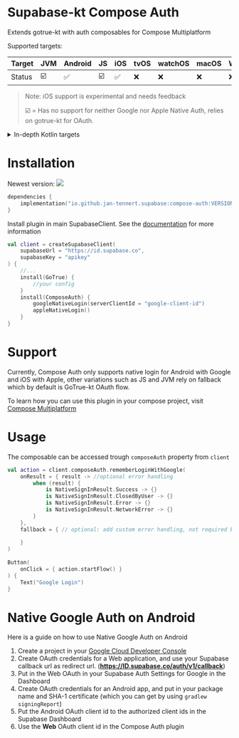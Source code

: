 # Supabase-kt Compose Auth

Extends gotrue-kt with auth composables for Compose Multiplatform

Supported targets:

| Target | **JVM** | **Android** | **JS** | **iOS** | **tvOS** | **watchOS** | **macOS** | **Windows** | **Linux** |
|--------|---------|-------------|--------|---------|----------|-------------|-----------|-------------|-----------|
| Status | ☑️      | ✅           | 	☑️    | ✅      | 	❌       | 	❌          | 	❌        | ❌           | ❌         |

> Note: iOS support is experimental and needs feedback
> 
> ☑️ = Has no support for neither Google nor Apple Native Auth, relies on gotrue-kt for OAuth. 

<details>

<summary>In-depth Kotlin targets</summary>

**iOS:** iosArm64, iosSimulatorArm64, iosX64

**JS**: Browser, NodeJS

**tvOS**: tvosArm64, tvosX64, tvosSimulatorArm64

**watchOS**: watchosArm64, watchosX64, watchosSimulatorArm64

**MacOS**: macosX64, macosArm64

**Windows**: mingwX64

**Linux**: linuxX64

</details>

# Installation

Newest version: [![](https://img.shields.io/github/release/supabase-community/supabase-kt?label=)](https://github.com/supabase-community/supabase-kt/releases)

```kotlin
dependencies {
    implementation("io.github.jan-tennert.supabase:compose-auth:VERSION")
}
```

Install plugin in main SupabaseClient. See the [documentation](https://supabase.com/docs/reference/kotlin/initializing) for more information
```kotlin
val client = createSupabaseClient(
    supabaseUrl = "https://id.supabase.co",
    supabaseKey = "apikey"
) {
    //...
    install(GoTrue) {
        //your config
    }
    install(ComposeAuth) {
        googleNativeLogin(serverClientId = "google-client-id")
        appleNativeLogin()
    }
}
```

# Support

Currently, Compose Auth only supports native login for
Android with Google and iOS with Apple, other variations such as JS and JVM rely on fallback which
by default is GoTrue-kt OAuth flow.

To learn how you can use this plugin in your compose project, visit [Compose Multiplatform](https://github.com/JetBrains/compose-multiplatform/#readme)

# Usage

The composable can be accessed trough `composeAuth` property from `client`

```kotlin
val action = client.composeAuth.rememberLoginWithGoogle(
    onResult = { result -> //optional error handling
        when (result) {
            is NativeSignInResult.Success -> {}
            is NativeSignInResult.ClosedByUser -> {}
            is NativeSignInResult.Error -> {}
            is NativeSignInResult.NetworkError -> {}
        } 
    },
    fallback = { // optional: add custom error handling, not required by default
    
    }
)
                            
Button(
    onClick = { action.startFlow() }
) { 
    Text("Google Login") 
}
```

# Native Google Auth on Android

Here is a guide on how to use Native Google Auth on Android

1. Create a project in your [Google Cloud Developer Console](console.cloud.google.com/)
2. Create OAuth credentials for a Web application, and use your Supabase callback url as redirect url. (**https://ID.supabase.co/auth/v1/callback**)
3. Put in the Web OAuth in your Supabase Auth Settings for Google in the Dashboard
4. Create OAuth credentials for an Android app, and put in your package name and SHA-1 certificate (which you can get by using `gradlew signingReport`)
5. Put the Android OAuth client id to the authorized client ids in the Supabase Dashboard
6. Use the **Web** OAuth client id in the Compose Auth plugin
